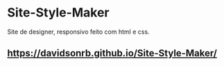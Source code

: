 # Site-Style-Maker

Site de designer, responsivo feito com html e css. 
## https://davidsonrb.github.io/Site-Style-Maker/
